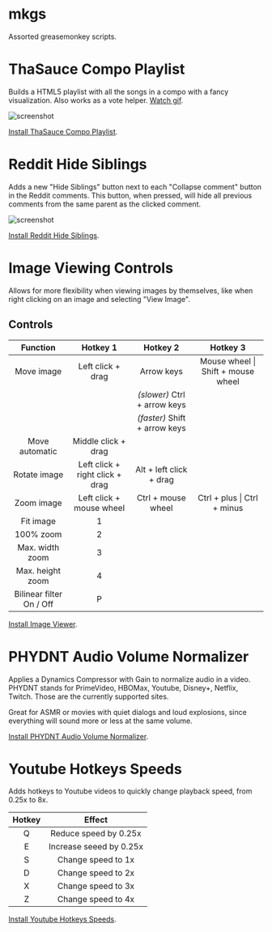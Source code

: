 mkgs
====

Assorted greasemonkey scripts.


ThaSauce Compo Playlist
=======================

Builds a HTML5 playlist with all the songs in a compo with a fancy visualization. Also works as a vote helper. [Watch gif](http://i.imgur.com/Xk11uL3.gif).

![screenshot](http://i.imgur.com/krGamwM.png)

[Install ThaSauce Compo Playlist](https://github.com/MisaelK/mkgs/raw/master/ThaSauce%20Compo%20Playlist.user.js).


Reddit Hide Siblings
====================

Adds a new "Hide Siblings" button next to each "Collapse comment" button in the Reddit comments. This button, when pressed, will hide all previous comments from the same parent as the clicked comment.

![screenshot](http://i.imgur.com/akRhkG2.gif)

[Install Reddit Hide Siblings](https://github.com/MisaelK/mkgs/raw/master/Reddit%20Hide%20Siblings.user.js).


Image Viewing Controls
======================

Allows for more flexibility when viewing images by themselves, like when right clicking on an image and selecting "View Image".

## Controls

| Function | Hotkey 1 | Hotkey 2 | Hotkey 3 |
| :-: | :-: | :-: | :-: |
| Move image | Left click + drag | Arrow keys | Mouse wheel \| Shift + mouse wheel
|  | | *(slower)* Ctrl + arrow keys
|  | | *(faster)* Shift + arrow keys
| Move automatic | Middle click + drag
| Rotate image | Left click + right click + drag | Alt + left click + drag
| Zoom image | Left click + mouse wheel | Ctrl + mouse wheel | Ctrl + plus  \| Ctrl + minus
| Fit image | 1 | 
| 100% zoom | 2 | 
| Max. width zoom | 3 | 
| Max. height zoom | 4 | 
| Bilinear filter On / Off | P | 

[Install Image Viewer](https://github.com/MisaelK/mkgs/raw/master/Image%20Viewing%20Controls.user.js).


PHYDNT Audio Volume Normalizer
=============================

Applies a Dynamics Compressor with Gain to normalize audio in a video. PHYDNT stands for PrimeVideo, HBOMax, Youtube, Disney+, Netflix, Twitch. Those are the currently supported sites.

Great for ASMR or movies with quiet dialogs and loud explosions, since everything will sound more or less at the same volume.

[Install PHYDNT Audio Volume Normalizer](https://github.com/MisaelK/mkgs/raw/master/PHYDN%20Audio%20Volume%20Normalizer.user.js).


Youtube Hotkeys Speeds
======================

Adds hotkeys to Youtube videos to quickly change playback speed, from 0.25x to 8x.

| Hotkey | Effect |
| :-: | :-: |
| Q | Reduce speed by 0.25x |
| E | Increase seeed by 0.25x |
| S | Change speed to 1x |
| D | Change speed to 2x  |
| X | Change speed to 3x  |
| Z | Change speed to 4x  |

[Install Youtube Hotkeys Speeds](https://github.com/MisaelK/mkgs/raw/master/Youtube%20hotkeys%20speeds.user.js).
